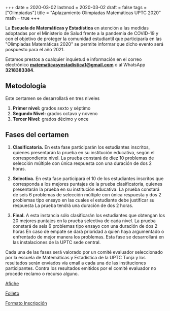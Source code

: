 +++
date      = 2020-03-02
lastmod   = 2020-03-02
draft     = false
tags      = ["Olimpiadas"]
title     = "Aplazamiento Olimpiadas Matemáticas UPTC 2020"
math      = true
+++

La **Escuela de Matemáticas y Estadística** en atención a las medidas adoptadas por el Ministerio de Salud frente a la pandemia de COVID-19 y con el objetivo de proteger la comunidad estudiantil que participaría en las "Olimpiadas Matemáticas  2020" se permite informar que dicho evento será pospuesto para el año 2021.
 
Estamos prestos a cualquier inquietud e información en el correo electrónico **matematicasyestadistica1@gmail.com** o al WhatsApp **3218383384**.


## Metodología

Este certamen se desarrollará en tres niveles
1. **Primer nivel:** grados sexto y séptimo
2. **Segundo Nivel:** grados octavo y noveno
3. **Tercer Nivel:** grados décimo y once


## Fases del certamen

1. **Clasificatoria.** En esta fase participarán los estudiantes inscritos, quienes presentarán la prueba en su institución educativa, según el correspondiente nivel. La prueba constará de diez 10 problemas de selección múltiple con única respuesta con una duración de dos 2 horas.

2. **Selectiva.** En esta fase participará el 10 de los estudiantes inscritos que corresponda a los mejores puntajes de la prueba clasificatoria, quienes presentarán la prueba en su institución educativa. La prueba constará de seis 6 problemas de selección múltiple con única respuesta y dos 2 problemas tipo ensayo en las cuales el estudiante debe justificar su respuesta La prueba tendrá una duración de dos 2 horas.

3. **Final.** A esta instancia sólo clasificarán los estudiantes que obtengan los 20 mejores puntajes en la prueba selectiva de cada nivel. La prueba constará de seis 6 problemas tipo ensayo con una duración de dos 2 horas En caso de empate se dará prioridad a quien haya argumentado o enfrentado de mejor manera los problemas. Esta fase se desarrollará en las instalaciones de la UPTC sede central.

Cada una de las fases será valorado por un comité evaluador seleccionado por la escuela de Matemáticas y Estadística de la UPTC Tunja y los resultados serán enviados vía email a cada una de las instituciones participantes. Contra los resultados emitidos por el comité evaluador no procede reclamo o recurso alguno.


[Afiche](https://matematicas.netlify.com/files/AficheOlimpiadas2020.pdf)

[Folleto](https://matematicas.netlify.com/files/FolletoOlimpiadas2020.pdf)

[Formato Inscripción](https://matematicas.netlify.com/files/FormatoInscripcion.pdf)
